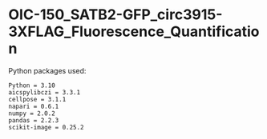 # OIC-150_SATB2-GFP_circ3915-3XFLAG_Fluorescence_Quantification

Python packages used:
```
Python = 3.10
aicspylibczi = 3.3.1
cellpose = 3.1.1
napari = 0.6.1
numpy = 2.0.2
pandas = 2.2.3
scikit-image = 0.25.2
```
